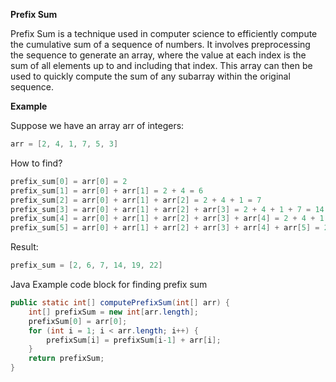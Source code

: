 
**Prefix Sum**

Prefix Sum is a technique used in computer science to efficiently compute the cumulative sum of a sequence of numbers. It involves preprocessing the sequence to generate an array, where the value at each index is the sum of all elements up to and including that index. This array can then be used to quickly compute the sum of any subarray within the original sequence.

**Example**

Suppose we have an array arr of integers:
```java
arr = [2, 4, 1, 7, 5, 3]
```

How to find?

```java
prefix_sum[0] = arr[0] = 2
prefix_sum[1] = arr[0] + arr[1] = 2 + 4 = 6
prefix_sum[2] = arr[0] + arr[1] + arr[2] = 2 + 4 + 1 = 7
prefix_sum[3] = arr[0] + arr[1] + arr[2] + arr[3] = 2 + 4 + 1 + 7 = 14
prefix_sum[4] = arr[0] + arr[1] + arr[2] + arr[3] + arr[4] = 2 + 4 + 1 + 7 + 5 = 19
prefix_sum[5] = arr[0] + arr[1] + arr[2] + arr[3] + arr[4] + arr[5] = 2 + 4 + 1 + 7 + 5 + 3 = 22
```
Result:

```java
prefix_sum = [2, 6, 7, 14, 19, 22]
```

Java Example code block for finding prefix sum

```java
public static int[] computePrefixSum(int[] arr) {
    int[] prefixSum = new int[arr.length];
    prefixSum[0] = arr[0];
    for (int i = 1; i < arr.length; i++) {
        prefixSum[i] = prefixSum[i-1] + arr[i];
    }
    return prefixSum;
}
```

